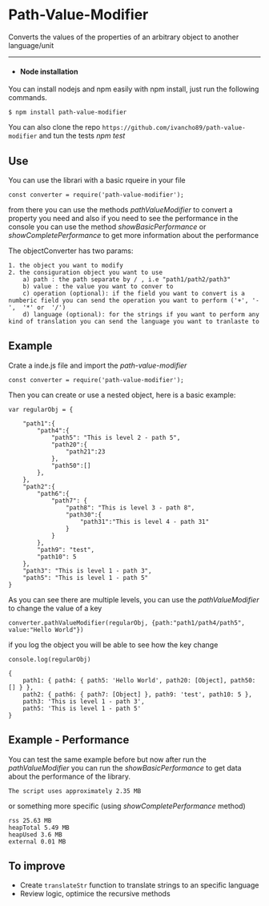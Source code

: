 # Path-Value-Modifier

Converts the values of the properties of an arbitrary object to another language/unit

---

- #### Node installation 

You can install nodejs and npm easily with npm install, just run the following commands.

    $ npm install path-value-modifier

You can also clone the repo `https://github.com/ivancho89/path-value-modifier` and tun the tests *npm test* 

## Use

You can use the librari with a basic rqueire in your file

    const converter = require('path-value-modifier');

from there you can use the methods *pathValueModifier* to convert a property you need and also if you need to see the performance in the console you can use the method *showBasicPerformance* or *showCompletePerformance* to get more information about the performance

The objectConverter has two params:

    1. the object you want to modify
    2. the consiguration object you want to use
        a) path : the path separate by / , i.e "path1/path2/path3"
        b) value : the value you want to conver to 
        c) operation (optional): if the field you want to convert is a numberic field you can send the operation you want to perform ('+', '-',  '*' or  '/')
        d) language (optional): for the strings if you want to perform any kind of translation you can send the language you want to tranlaste to

## Example

Crate a inde.js file and import the *path-value-modifier*


    const converter = require('path-value-modifier');

Then you can create or use a nested object, here is a basic example:

    var regularObj = {

        "path1":{
            "path4":{
                "path5": "This is level 2 - path 5",
                "path20":{
                    "path21":23
                },
                "path50":[]
            },
        },
        "path2":{
            "path6":{
                "path7": {
                    "path8": "This is level 3 - path 8",
                    "path30":{
                        "path31":"This is level 4 - path 31"
                    }
                }
            },
            "path9": "test",
            "path10": 5
        },
        "path3": "This is level 1 - path 3",
        "path5": "This is level 1 - path 5"
    }


As you can see there are multiple levels, you can use the *pathValueModifier* to change the value of a key

    converter.pathValueModifier(regularObj, {path:"path1/path4/path5", value:"Hello World"})

if you log the object you will be able to see how the key change 
    
    console.log(regularObj)

    {
        path1: { path4: { path5: 'Hello World', path20: [Object], path50: [] } },
        path2: { path6: { path7: [Object] }, path9: 'test', path10: 5 },
        path3: 'This is level 1 - path 3',
        path5: 'This is level 1 - path 5'
    }

## Example - Performance

You can test the same example before but now after run the *pathValueModifier* you can run the *showBasicPerformance* to get data about the performance of the library.

    The script uses approximately 2.35 MB

or something more specific (using *showCompletePerformance* method)

    rss 25.63 MB
    heapTotal 5.49 MB
    heapUsed 3.6 MB
    external 0.01 MB

## To improve 

- Create `translateStr` function to translate strings to an specific language
- Review logic, optimice the recursive methods